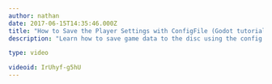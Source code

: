 ```yaml
---
author: nathan
date: 2017-06-15T14:35:46.000Z
title: "How to Save the Player Settings with ConfigFile (Godot tutorial)"
description: "Learn how to save game data to the disc using the config file system."

type: video

videoid: IrUhyf-g5hU
---
```


